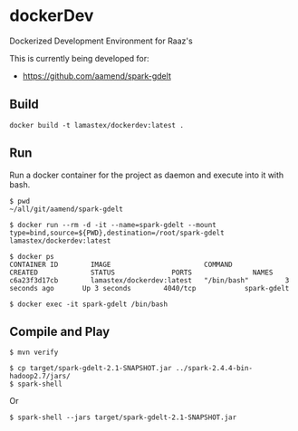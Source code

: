 # dockerDev
Dockerized Development Environment for Raaz's

This is currently being developed for:
 
 - https://github.com/aamend/spark-gdelt 

## Build

```
docker build -t lamastex/dockerdev:latest .
```
## Run

Run a docker container for the project as daemon and execute into it with bash.

```
$ pwd
~/all/git/aamend/spark-gdelt

$ docker run --rm -d -it --name=spark-gdelt --mount type=bind,source=${PWD},destination=/root/spark-gdelt lamastex/dockerdev:latest 

$ docker ps
CONTAINER ID        IMAGE                       COMMAND             CREATED             STATUS              PORTS               NAMES
c6a23f3d17cb        lamastex/dockerdev:latest   "/bin/bash"         3 seconds ago       Up 3 seconds        4040/tcp            spark-gdelt

$ docker exec -it spark-gdelt /bin/bash
```

## Compile and Play

```
$ mvn verify

$ cp target/spark-gdelt-2.1-SNAPSHOT.jar ../spark-2.4.4-bin-hadoop2.7/jars/
$ spark-shell
```
Or

```
$ spark-shell --jars target/spark-gdelt-2.1-SNAPSHOT.jar
```
